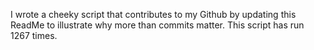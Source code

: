 I wrote a cheeky script that contributes to my Github by updating this ReadMe to illustrate why more than commits matter. This script has run 1267 times.